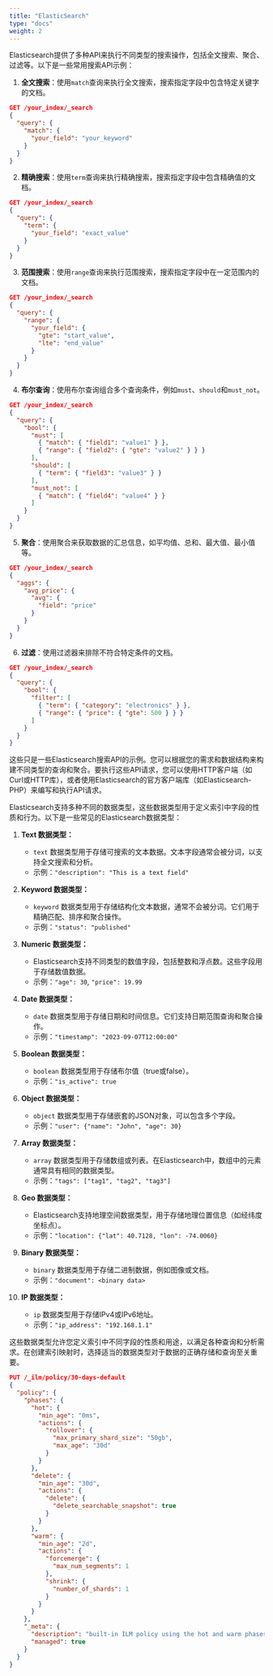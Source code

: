 ```yaml
---
title: "ElasticSearch"
type: "docs"
weight: 2
---
```


Elasticsearch提供了多种API来执行不同类型的搜索操作，包括全文搜索、聚合、过滤等。以下是一些常用搜索API示例：

1. **全文搜索**：使用`match`查询来执行全文搜索，搜索指定字段中包含特定关键字的文档。

```json
GET /your_index/_search
{
  "query": {
    "match": {
      "your_field": "your_keyword"
    }
  }
}
```

2. **精确搜索**：使用`term`查询来执行精确搜索，搜索指定字段中包含精确值的文档。

```json
GET /your_index/_search
{
  "query": {
    "term": {
      "your_field": "exact_value"
    }
  }
}
```

3. **范围搜索**：使用`range`查询来执行范围搜索，搜索指定字段中在一定范围内的文档。

```json
GET /your_index/_search
{
  "query": {
    "range": {
      "your_field": {
        "gte": "start_value",
        "lte": "end_value"
      }
    }
  }
}
```

4. **布尔查询**：使用布尔查询组合多个查询条件，例如`must`、`should`和`must_not`。

```json
GET /your_index/_search
{
  "query": {
    "bool": {
      "must": [
        { "match": { "field1": "value1" } },
        { "range": { "field2": { "gte": "value2" } } }
      ],
      "should": [
        { "term": { "field3": "value3" } }
      ],
      "must_not": [
        { "match": { "field4": "value4" } }
      ]
    }
  }
}
```

5. **聚合**：使用聚合来获取数据的汇总信息，如平均值、总和、最大值、最小值等。

```json
GET /your_index/_search
{
  "aggs": {
    "avg_price": {
      "avg": {
        "field": "price"
      }
    }
  }
}
```

6. **过滤**：使用过滤器来排除不符合特定条件的文档。

```json
GET /your_index/_search
{
  "query": {
    "bool": {
      "filter": [
        { "term": { "category": "electronics" } },
        { "range": { "price": { "gte": 500 } } }
      ]
    }
  }
}
```

这些只是一些Elasticsearch搜索API的示例。您可以根据您的需求和数据结构来构建不同类型的查询和聚合。要执行这些API请求，您可以使用HTTP客户端（如Curl或HTTP库），或者使用Elasticsearch的官方客户端库（如Elasticsearch-PHP）来编写和执行API请求。


Elasticsearch支持多种不同的数据类型，这些数据类型用于定义索引中字段的性质和行为。以下是一些常见的Elasticsearch数据类型：

1. **Text 数据类型：**
   - `text` 数据类型用于存储可搜索的文本数据。文本字段通常会被分词，以支持全文搜索和分析。
   - 示例：`"description": "This is a text field"`

2. **Keyword 数据类型：**
   - `keyword` 数据类型用于存储结构化文本数据，通常不会被分词。它们用于精确匹配、排序和聚合操作。
   - 示例：`"status": "published"`

3. **Numeric 数据类型：**
   - Elasticsearch支持不同类型的数值字段，包括整数和浮点数。这些字段用于存储数值数据。
   - 示例：`"age": 30`, `"price": 19.99`

4. **Date 数据类型：**
   - `date` 数据类型用于存储日期和时间信息。它们支持日期范围查询和聚合操作。
   - 示例：`"timestamp": "2023-09-07T12:00:00"`

5. **Boolean 数据类型：**
   - `boolean` 数据类型用于存储布尔值（true或false）。
   - 示例：`"is_active": true`

6. **Object 数据类型：**
   - `object` 数据类型用于存储嵌套的JSON对象，可以包含多个字段。
   - 示例：`"user": {"name": "John", "age": 30}`

7. **Array 数据类型：**
   - `array` 数据类型用于存储数组或列表。在Elasticsearch中，数组中的元素通常具有相同的数据类型。
   - 示例：`"tags": ["tag1", "tag2", "tag3"]`

8. **Geo 数据类型：**
   - Elasticsearch支持地理空间数据类型，用于存储地理位置信息（如经纬度坐标点）。
   - 示例：`"location": {"lat": 40.7128, "lon": -74.0060}`

9. **Binary 数据类型：**
   - `binary` 数据类型用于存储二进制数据，例如图像或文档。
   - 示例：`"document": <binary data>`

10. **IP 数据类型：**
    - `ip` 数据类型用于存储IPv4或IPv6地址。
    - 示例：`"ip_address": "192.168.1.1"`

这些数据类型允许您定义索引中不同字段的性质和用途，以满足各种查询和分析需求。在创建索引映射时，选择适当的数据类型对于数据的正确存储和查询至关重要。


```json
PUT /_ilm/policy/30-days-default
{
  "policy": {
    "phases": {
      "hot": {
        "min_age": "0ms",
        "actions": {
          "rollover": {
            "max_primary_shard_size": "50gb",
            "max_age": "30d"
          }
        }
      },
      "delete": {
        "min_age": "30d",
        "actions": {
          "delete": {
            "delete_searchable_snapshot": true
          }
        }
      },
      "warm": {
        "min_age": "2d",
        "actions": {
          "forcemerge": {
            "max_num_segments": 1
          },
          "shrink": {
            "number_of_shards": 1
          }
        }
      }
    },
    "_meta": {
      "description": "built-in ILM policy using the hot and warm phases with a retention of 30 days",
      "managed": true
    }
  }
}
```